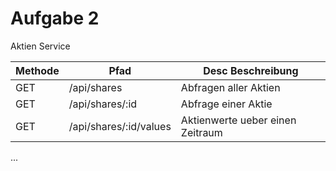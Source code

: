 # Aufgabe 2

Aktien Service

| Methode | Pfad| Desc Beschreibung |
| --------|-----|-------------------|
|GET|/api/shares| Abfragen aller Aktien|
|GET|/api/shares/:id| Abfrage einer Aktie|
|GET|/api/shares/:id/values| Aktienwerte ueber einen Zeitraum|


...